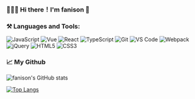 ### 👨🏻‍💻 Hi there！I'm fanison 👋

### ⚒️ Languages and Tools:
![JavaScript](https://img.shields.io/badge/-JavaScript-%23F7DF1E?style=for-the-badge&logo=javascript&logoColor=000000&color=%23FFCE5A)
![Vue](https://img.shields.io/badge/-Vue.js-%232c3e50?style=for-the-badge&logo=Vue.js)
![React](https://img.shields.io/badge/-React-%23282C34?style=for-the-badge&logo=react)
![TypeScript](https://img.shields.io/badge/-TypeScript-%23031d30?style=for-the-badge&logo=typescript)
![Git](https://img.shields.io/badge/-Git-%23F05032?style=for-the-badge&logo=git&logoColor=%23ffffff)
![VS Code](https://img.shields.io/badge/-VSCode-%23007ACC?style=for-the-badge&logo=visual-studio-code)
![Webpack](https://img.shields.io/badge/-Webpack-%232C3A42?style=for-the-badge&logo=webpack)
![jQuery](https://img.shields.io/badge/-jQuery-%230769AD?style=for-the-badge&logo=jQuery&logoColor=%23ffffff)
![HTML5](https://img.shields.io/badge/-HTML5-%23E44D27?style=for-the-badge&logo=html5&logoColor=ffffff)
![CSS3](https://img.shields.io/badge/-CSS3-%231572B6?style=for-the-badge&logo=css3)

<!-- ![NodeJs](https://img.shields.io/badge/-NodeJS-%23339933?style=for-the-badge&logo=Node.js&logoColor=%23ffffff) -->

### 📈 My Github

![fanison's GitHub stats](https://github-readme-stats.vercel.app/api?username=yafanisonya&show_icons=true&theme=tokyonight&count_private=true&hide=stars,prs,issues,contribs)

[![Top Langs](https://github-readme-stats.vercel.app/api/top-langs/?username=yafanisonya)](https://github.com/anuraghazra/github-readme-stats)
